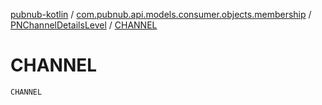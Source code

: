 [pubnub-kotlin](../../index.md) / [com.pubnub.api.models.consumer.objects.membership](../index.md) / [PNChannelDetailsLevel](index.md) / [CHANNEL](./-c-h-a-n-n-e-l.md)

# CHANNEL

`CHANNEL`